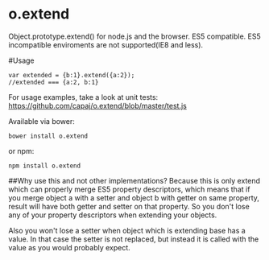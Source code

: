 o.extend
====================

Object.prototype.extend() for node.js and the browser. ES5 compatible. ES5 incompatible enviroments are not supported(IE8 and less).

#Usage
    
    var extended = {b:1}.extend({a:2});
    //extended === {a:2, b:1}
    
For usage examples, take a look at unit tests: https://github.com/capaj/o.extend/blob/master/test.js

Available via bower:

    bower install o.extend
  
or npm:

    npm install o.extend

##Why use this and not other implementations? 
Because this is only extend which can properly merge ES5 property descriptors, which means that if you merge object a with a setter and object b with getter on same property, result will have both getter and setter on that property.
So you don't lose any of your property descriptors when extending your objects.


Also you won't lose a setter when object which is extending base has a value. In that case the setter is not replaced, but instead it is called with the value as you would probably expect.

